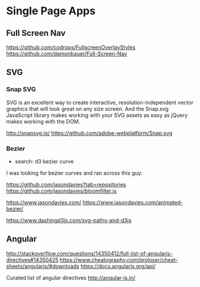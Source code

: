 Single Page Apps
================


Full Screen Nav
----------------

https://github.com/codrops/FullscreenOverlayStyles
https://github.com/damonbauer/Full-Screen-Nav

SVG
----

### Snap SVG

SVG is an excellent way to create interactive, resolution-independent
vector graphics that will look great on any size screen. And the
Snap.svg JavaScript library makes working with your SVG assets as
easy as jQuery makes working with the DOM.

http://snapsvg.io/
https://github.com/adobe-webplatform/Snap.svg

### Bezier

 * search: d3 bezier curve

I was looking for bezier curves and ran across this guy:

https://github.com/jasondavies?tab=repositories
https://github.com/jasondavies/bloomfilter.js

https://www.jasondavies.com/
https://www.jasondavies.com/animated-bezier/

https://www.dashingd3js.com/svg-paths-and-d3js

Angular
-------

http://stackoverflow.com/questions/14350412/full-list-of-angularjs-directives#14350425
https://www.cheatography.com/proloser/cheat-sheets/angularjs/#downloads
https://docs.angularjs.org/api/

Curated list of angular directives
http://angular-js.in/

<!-- vim: set autoindent expandtab sw=4 syntax=markdown: -->
